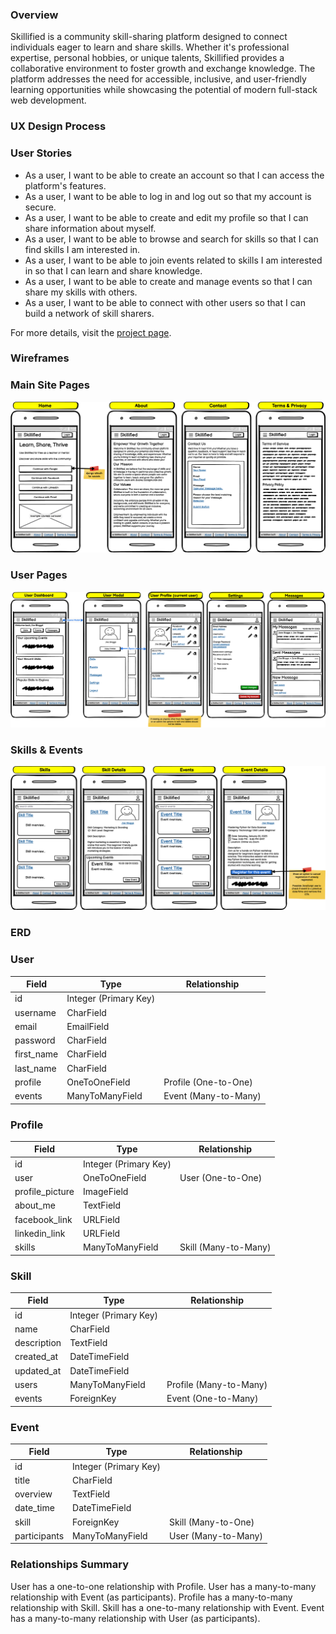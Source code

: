### Overview

Skillified is a community skill-sharing platform designed to connect individuals eager to learn and share skills. Whether it's professional expertise, personal hobbies, or unique talents, Skillified provides a collaborative environment to foster growth and exchange knowledge. The platform addresses the need for accessible, inclusive, and user-friendly learning opportunities while showcasing the potential of modern full-stack web development.

### UX Design Process

### User Stories
- As a user, I want to be able to create an account so that I can access the platform's features.
- As a user, I want to be able to log in and log out so that my account is secure.
- As a user, I want to be able to create and edit my profile so that I can share information about myself.
- As a user, I want to be able to browse and search for skills so that I can find skills I am interested in.
- As a user, I want to be able to join events related to skills I am interested in so that I can learn and share knowledge.
- As a user, I want to be able to create and manage events so that I can share my skills with others.
- As a user, I want to be able to connect with other users so that I can build a network of skill sharers.

For more details, visit the [project page](https://github.com/users/dbeckett93/projects/9/views/1).

### Wireframes

### Main Site Pages
<img src="assets/images/readme/Mobile - Site Pages.png" alt="Main Site Pages Wireframe">

### User Pages
<img src="assets/images/readme/Mobile - User Pages.png" alt="User Pages Wireframe">

### Skills & Events
<img src="assets/images/readme/Mobile - Skills & Events.png" alt="Skills & Events Wireframe">

### ERD

### User

| Field      | Type                | Relationship            |
|------------|---------------------|-------------------------|
| id         | Integer (Primary Key) |                         |
| username   | CharField           |                         |
| email      | EmailField          |                         |
| password   | CharField           |                         |
| first_name | CharField           |                         |
| last_name  | CharField           |                         |
| profile    | OneToOneField       | Profile (One-to-One)    |
| events     | ManyToManyField     | Event (Many-to-Many)    |

### Profile

| Field           | Type                | Relationship            |
|-----------------|---------------------|-------------------------|
| id              | Integer (Primary Key) |                         |
| user            | OneToOneField       | User (One-to-One)       |
| profile_picture | ImageField          |                         |
| about_me        | TextField           |                         |
| facebook_link   | URLField            |                         |
| linkedin_link   | URLField            |                         |
| skills          | ManyToManyField     | Skill (Many-to-Many)    |

### Skill

| Field       | Type                | Relationship            |
|-------------|---------------------|-------------------------|
| id          | Integer (Primary Key) |                         |
| name        | CharField           |                         |
| description | TextField           |                         |
| created_at  | DateTimeField       |                         |
| updated_at  | DateTimeField       |                         |
| users       | ManyToManyField     | Profile (Many-to-Many)  |
| events      | ForeignKey          | Event (One-to-Many)     |

### Event

| Field        | Type                | Relationship            |
|--------------|---------------------|-------------------------|
| id           | Integer (Primary Key) |                         |
| title        | CharField           |                         |
| overview     | TextField           |                         |
| date_time    | DateTimeField       |                         |
| skill        | ForeignKey          | Skill (Many-to-One)     |
| participants | ManyToManyField     | User (Many-to-Many)     |

### Relationships Summary
User has a one-to-one relationship with Profile.
User has a many-to-many relationship with Event (as participants).
Profile has a many-to-many relationship with Skill.
Skill has a one-to-many relationship with Event.
Event has a many-to-many relationship with User (as participants).
